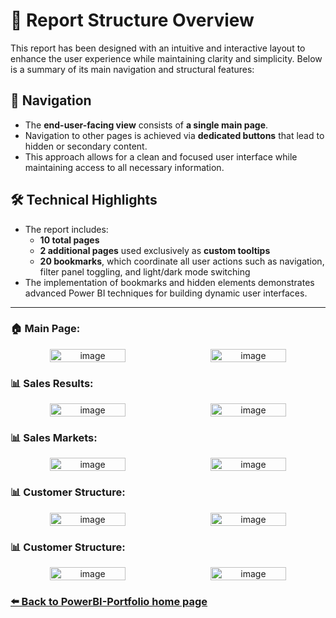 # 📄 Report Structure Overview
This report has been designed with an intuitive and interactive layout to enhance the user experience while maintaining clarity and simplicity. Below is a summary of its main navigation and structural features:
## 🧭 Navigation
- The **end-user-facing view** consists of **a single main page**.
- Navigation to other pages is achieved via **dedicated buttons** that lead to hidden or secondary content.
- This approach allows for a clean and focused user interface while maintaining access to all necessary information.
## 🛠️ Technical Highlights
- The report includes:
  - **10 total pages**
  - **2 additional pages** used exclusively as **custom tooltips**
  - **20 bookmarks**, which coordinate all user actions such as navigation, filter panel toggling, and light/dark mode switching
- The implementation of bookmarks and hidden elements demonstrates advanced Power BI techniques for building dynamic user interfaces.

---

<h3>🏠 Main Page:</h3>
  <p align="center" style="display: flex; gap: 10px; justify-content: center; flex-wrap: wrap;">
    <img width="49%" height="49%" alt="image" src="https://github.com/user-attachments/assets/7ab188a0-731f-495b-8a6e-6ed37ca1ca48" />
    <img width="49%" height="49%" alt="image" src="https://github.com/user-attachments/assets/8884755c-456f-499f-aa49-89af86862b61" />
  </p>
  
<h3>📊 Sales Results:</h3>
  <p align="center" style="display: flex; gap: 10px; justify-content: center; flex-wrap: wrap;">
    <img width="49%" height="49%" alt="image" src="https://github.com/user-attachments/assets/b025d67d-670f-4faf-a914-d1f0cf1acbdb" />
    <img width="49%" height="49%" alt="image" src="https://github.com/user-attachments/assets/07a38f07-9f28-4a6a-9ada-e126d288418b" />
  </p>

<h3>📊 Sales Markets:</h3>
  <p align="center" style="display: flex; gap: 10px; justify-content: center; flex-wrap: wrap;">
    <img width="49%" height="49%" alt="image" src="https://github.com/user-attachments/assets/b5450392-f349-4634-9e27-f970976aaa9d" />
    <img width="49%" height="49%" alt="image" src="https://github.com/user-attachments/assets/259b54ba-734a-4293-a8c9-a200d63c4b9e" />
  </p>

<h3>📊 Customer Structure:</h3>
  <p align="center" style="display: flex; gap: 10px; justify-content: center; flex-wrap: wrap;">
    <img width="49%" height="49%" alt="image" src="https://github.com/user-attachments/assets/576fc7f5-4176-49f1-82e5-1938200dc097" />
    <img width="49%" height="49%" alt="image" src="https://github.com/user-attachments/assets/99c10672-bd1e-484b-81a0-1d386786648a" />
  </p>
  
<h3>📊 Customer Structure:</h3>
  <p align="center" style="display: flex; gap: 10px; justify-content: center; flex-wrap: wrap;">
    <img width="49%" height="49%" alt="image" src="https://github.com/user-attachments/assets/e24452c0-fb54-4926-979b-2936659f85fd" />
    <img width="49%" height="49%" alt="image" src="https://github.com/user-attachments/assets/4bac325c-0f45-431d-977e-b9933c406982" />
  </p>

### [⬅️ Back to PowerBI-Portfolio home page](https://github.com/oskarmarciniak/PowerBI-Portfolio)



